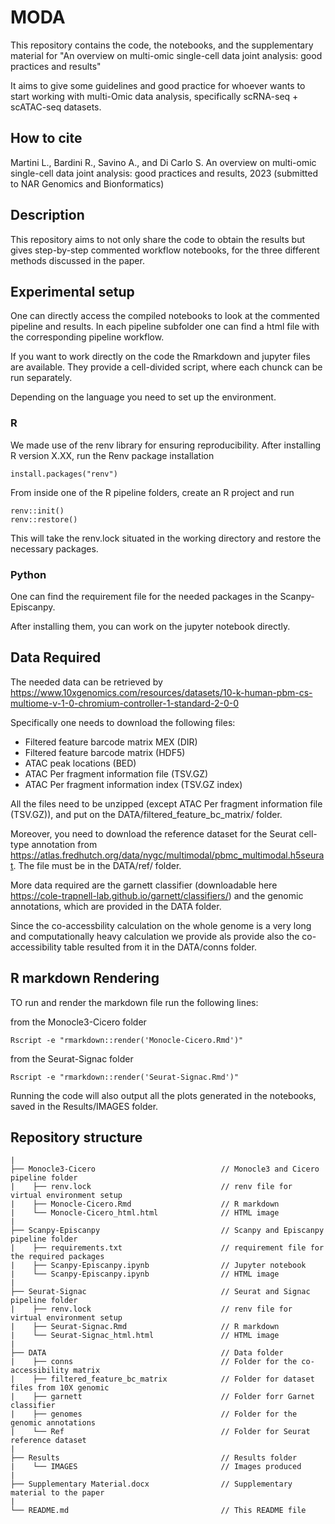 # MODA

This repository contains the code, the notebooks, and the supplementary material for "An overview on multi-omic single-cell data joint analysis: good practices and results"

It aims to give some guidelines and good practice for whoever wants to start working with multi-Omic data analysis, specifically scRNA-seq + scATAC-seq datasets.

## How to cite

Martini L., Bardini R., Savino A., and Di Carlo S. An overview on multi-omic single-cell data joint analysis: good practices and results, 2023 (submitted to NAR Genomics and Bionformatics)

## Description

This repository aims to not only share the code to obtain the results but gives step-by-step commented workflow notebooks, for the three different methods discussed in the paper.


## Experimental setup

One can directly access the compiled notebooks to look at the commented pipeline and results. In each pipeline subfolder one can find a html file with the corresponding pipeline workflow.

If you want to work directly on the code the Rmarkdown and jupyter files are available. They provide a cell-divided script, where each chunck can be run separately.

Depending on the language you need to set up the environment.

### R
We made use of the renv library for ensuring reproducibility.
After installing R version X.XX, run the Renv package installation

```
install.packages("renv")
```
From inside one of the R pipeline folders, create an R project and run 

```
renv::init()
renv::restore()
```

This will take the renv.lock situated in the working directory and restore the necessary packages.

### Python

One can find the requirement file for the needed packages in the Scanpy-Episcanpy.

After installing them, you can work on the jupyter notebook directly.

## Data Required

The needed data can be retrieved by https://www.10xgenomics.com/resources/datasets/10-k-human-pbm-cs-multiome-v-1-0-chromium-controller-1-standard-2-0-0

Specifically one needs to download the following files:
* Filtered feature barcode matrix MEX (DIR)
* Filtered feature barcode matrix (HDF5)
* ATAC peak locations (BED)
* ATAC Per fragment information file (TSV.GZ)
* ATAC Per fragment information index (TSV.GZ index)

All the files need to be unzipped (except ATAC Per fragment information file (TSV.GZ)), and put on the DATA/filtered_feature_bc_matrix/ folder.

Moreover, you need to download the reference dataset for the Seurat cell-type annotation from https://atlas.fredhutch.org/data/nygc/multimodal/pbmc_multimodal.h5seurat.
The file must be in the DATA/ref/ folder.

More data required are the garnett classifier (downloadable here https://cole-trapnell-lab.github.io/garnett/classifiers/) and the genomic annotations, which are provided in the DATA folder.

Since the co-accessbility calculation on the whole genome is a very long and computationally heavy calculation we provide als provide also the co-accessibility table resulted from it in the DATA/conns folder.
## R markdown Rendering

TO run and render the markdown file run the following lines:

from the Monocle3-Cicero folder
```
Rscript -e "rmarkdown::render('Monocle-Cicero.Rmd')"
```
from the Seurat-Signac folder
```
Rscript -e "rmarkdown::render('Seurat-Signac.Rmd')"
```

Running the code will also output all the plots generated in the notebooks, saved in the Results/IMAGES folder.

## Repository structure
```
|
├── Monocle3-Cicero                            // Monocle3 and Cicero pipeline folder
|    ├── renv.lock                             // renv file for virtual environment setup
|    ├── Monocle-Cicero.Rmd                    // R markdown 
|    └── Monocle-Cicero_html.html              // HTML image
|    
├── Scanpy-Episcanpy                           // Scanpy and Episcanpy pipeline folder
|    ├── requirements.txt                      // requirement file for the required packages
|    ├── Scanpy-Episcanpy.ipynb                // Jupyter notebook
|    └── Scanpy-Episcanpy.ipynb                // HTML image
|    
├── Seurat-Signac                              // Seurat and Signac pipeline folder
|    ├── renv.lock                             // renv file for virtual environment setup
|    ├── Seurat-Signac.Rmd                     // R markdown 
|    └── Seurat-Signac_html.html               // HTML image
|
├── DATA                                       // Data folder
|    ├── conns                                 // Folder for the co-accessibility matrix
|    ├── filtered_feature_bc_matrix            // Folder for dataset files from 10X genomic
|    ├── garnett                               // Folder forr Garnet classifier
|    ├── genomes                               // Folder for the genomic annotations
|    └── Ref                                   // Folder for Seurat reference dataset
|
├── Results                                    // Results folder
|    └── IMAGES                                // Images produced
|
├── Supplementary Material.docx                // Supplementary material to the paper
|
└── README.md                                  // This README file    
```
